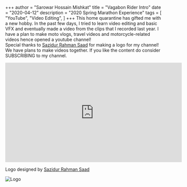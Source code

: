 +++
author = "Sarowar Hossain Mishkat"
title = "Vagabon Rider Intro"
date = "2020-04-12"
description = "2020 Spring Marathon Experience"
tags = [
    "YouTube",
    "Video Editing",
]
+++
This home quarantine has gifted me with a new hobby. In the past few days, I tried to learn video editing and basic VFX and eventually made a video from the clips that I recorded last year. I have a plan to make moto vlogs, travel videos and motorcycle-related videos hence opened a youtube channel!</br>
Special thanks to [Sazidur Rahman Saad](https://www.facebook.com/sazidsaad "Sazidur Rahman Saad") for making a logo for my channel! We have plans to make videos together. 
If you like the content do consider SUBSCRIBING to my channel.

<iframe width="560" height="315" src="https://www.youtube.com/embed/UJWXf2uFXr8" title="YouTube video player" frameborder="0" allow="accelerometer; autoplay; clipboard-write; encrypted-media; gyroscope; picture-in-picture" allowfullscreen></iframe>

Logo designed by [Sazidur Rahman Saad](https://www.facebook.com/sazidsaad "Sazidur Rahman Saad")</be>

![Logo](/images/VagabonRider/Vagabond-logo.jpg "Logo")